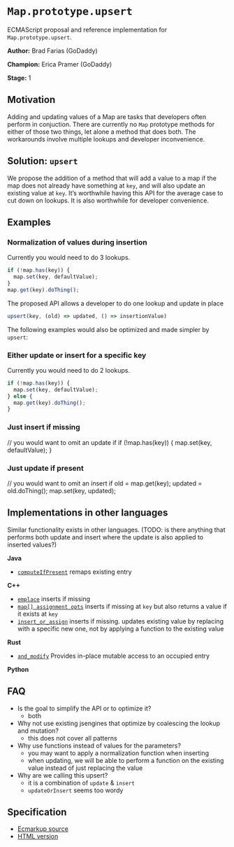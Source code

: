 # `Map.prototype.upsert`

ECMAScript proposal and reference implementation for `Map.prototype.upsert`.

**Author:** Brad Farias (GoDaddy)

**Champion:** Erica Pramer (GoDaddy)

**Stage:** 1

## Motivation

Adding and updating values of a Map are tasks that developers often perform 
in conjuction. There are currently no `Map` prototype methods for either of those two
things, let alone a method that does both. The workarounds involve multiple 
lookups and developer inconvenience.

## Solution: `upsert`

We propose the addition of a method that will add a value to a map if the map does not already have something at `key`, and will also update an existing 
value at `key`. 
It’s worthwhile having this API for the average case to cut down on lookups.
It is also worthwhile for developer convenience.

## Examples

### Normalization of values during insertion
Currently you would need to do 3 lookups.
```js
if (!map.has(key)) {
  map.set(key, defaultValue);
}
map.get(key).doThing();
```

The proposed API allows a developer to do one lookup and update in place
```js
upsert(key, (old) => updated, () => insertionValue)
```


The following examples would also be optimized and made simpler by `upsert`:

### Either update or insert for a specific key
Currently you would need to do 2 lookups.

```js
if (!map.has(key)) {
  map.set(key, defaultValue);
} else {
  map.get(key).doThing();
}
```

### Just insert if missing
// you would want to omit an update if
if (!map.has(key)) {
  map.set(key, defaultValue);
}

### Just update if present
// you would want to omit an insert if
old = map.get(key);
updated = old.doThing();
map.set(key, updated);

## Implementations in other languages

Similar functionality exists in other languages. (TODO: is there anything
that performs both update and insert where the update is also applied to
inserted values?)

**Java**

* [`computeIfPresent`](https://docs.oracle.com/javase/9/docs/api/java/util/Map.html#computeIfPresent-K-java.util.function.BiFunction-) remaps existing entry


**C++**

* [`emplace`](https://en.cppreference.com/w/cpp/container/map/emplace) inserts if missing
* [`map[] assignment opts`](https://en.cppreference.com/w/cpp/container/map/operator_at) inserts if missing
at `key` but also returns a value if it exists at `key`
* [`insert_or_assign`](https://en.cppreference.com/w/cpp/container/map/insert_or_assign) inserts if missing. updates existing value by replacing with a 
specific new one, not by applying a function to the existing value


**Rust**

* [`and_modify`](https://doc.rust-lang.org/std/collections/hash_map/enum.Entry.html#method.and_modify) Provides in-place mutable access to an occupied entry


**Python**



## FAQ
- Is the goal to simplify the API or to optimize it?
  - both
- Why not use existing jsengines that optimize by coalescing the lookup and mutation? 
  - this does not cover all patterns
- Why use functions instead of values for the parameters?
  - you may want to apply a normalization function when inserting
  - when updating, we will be able to perform a function on the existing value
  instead of just replacing the value
- Why are we calling this upsert?
  - it is a combination of `update` & `insert`
  - `updateOrInsert` seems too wordy

## Specification

* [Ecmarkup source](https://github.com/thumbsupep/proposal-upsert/blob/master/spec.emu)
* [HTML version](https://thumbsupep.github.io/proposal-upsert/)
